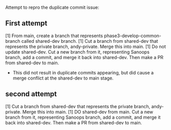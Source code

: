 Attempt to repro the duplicate commit issue:
## First attempt
[1] From main, create a branch that represents phase3-develop-common-branch called shared-dev branch.
[1] Cut a branch from shared-dev that represents the private branch, andy-private. Merge this into main.
[1] Do not update shared-dev. Cut a new branch from it, representing Sanoops branch, add a commit, and merge it back into shared-dev. Then make a PR from shared-dev to main.
* This did not result in duplicate commits appearing, but did cause a merge conflict at the shared-dev to main stage.

## second attempt
[1] Cut a branch from shared-dev that represents the private branch, andy-private. Merge this into main.
[1] DO shared-dev from main. Cut a new branch from it, representing Sanoops branch, add a commit, and merge it back into shared-dev. Then make a PR from shared-dev to main.